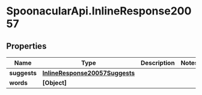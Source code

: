 # SpoonacularApi.InlineResponse20057

## Properties

Name | Type | Description | Notes
------------ | ------------- | ------------- | -------------
**suggests** | [**InlineResponse20057Suggests**](InlineResponse20057Suggests.md) |  | 
**words** | **[Object]** |  | 


